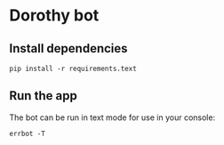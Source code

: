 # Dorothy bot

## Install dependencies

`pip install -r requirements.text`

## Run the app

The bot can be run in text mode for use in your console:

`errbot -T`
